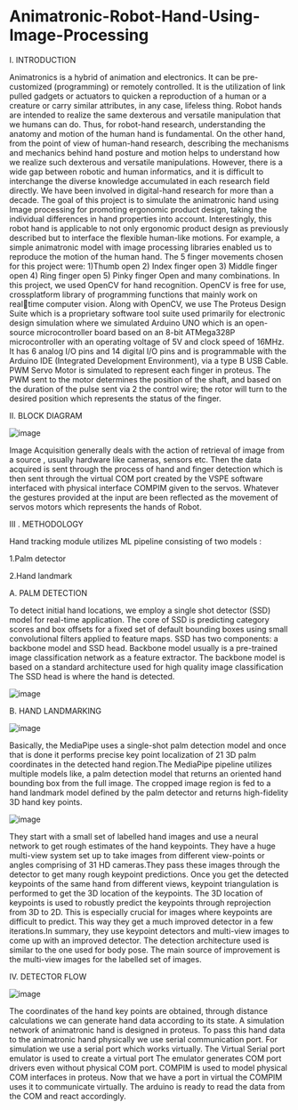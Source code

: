# Animatronic-Robot-Hand-Using-Image-Processing

I. INTRODUCTION 

Animatronics is a hybrid of animation and electronics. It can 
be pre-customized (programming) or remotely controlled. It 
is the utilization of link pulled gadgets or actuators to quicken 
a reproduction of a human or a creature or carry similar 
attributes, in any case, lifeless thing. Robot hands are 
intended to realize the same dexterous and versatile 
manipulation that we humans can do. Thus, for robot-hand 
research, understanding the anatomy and motion of the 
human hand is fundamental. On the other hand, from the point 
of view of human-hand research, describing the mechanisms 
and mechanics behind hand posture and motion helps to 
understand how we realize such dexterous and versatile 
manipulations. However, there is a wide gap between robotic 
and human informatics, and it is difficult to interchange the 
diverse knowledge accumulated in each research field 
directly. We have been involved in digital-hand research for 
more than a decade. The goal of this project is to simulate the 
animatronic hand using Image processing for promoting 
ergonomic product design, taking the individual differences 
in hand properties into account. Interestingly, this robot hand 
is applicable to not only ergonomic product design as 
previously described but to interface the flexible human-like 
motions. For example, a simple animatronic model with 
image processing libraries enabled us to reproduce the motion 
of the human hand. The 5 finger movements chosen for this 
project were: 1)Thumb open 2) Index finger open 3) Middle 
finger open 4) Ring finger open 5) Pinky finger Open and 
many combinations. In this project, we used OpenCV for 
hand recognition. OpenCV is free for use, crossplatform 
library of programming functions that mainly work on realtime computer vision. Along with OpenCV, we use The 
Proteus Design Suite which is a proprietary software tool 
suite used primarily for electronic design simulation where 
we simulated Arduino UNO which is an open-source 
microcontroller board based on an 8-bit ATMega328P 
microcontroller with an operating voltage of 5V and clock 
speed of 16MHz. It has 6 analog I/O pins and 14 digital I/O 
pins and is programmable with the Arduino IDE (Integrated 
Development Environment), via a type B USB Cable. PWM 
Servo Motor is simulated to represent each finger in proteus. 
The PWM sent to the motor determines the position of the 
shaft, and based on the duration of the pulse sent via 2 the 
control wire; the rotor will turn to the desired position which 
represents the status of the finger. 






II. BLOCK DIAGRAM


![image](https://user-images.githubusercontent.com/91731751/166305552-098d570c-2b5f-4f05-b61a-b0454b7f6727.png)

Image Acquisition generally deals with the action of 
retrieval of image from a source , usually hardware like 
cameras, sensors etc. Then the data acquired is sent through 
the process of hand and finger detection which is then sent 
through the virtual COM port created by the VSPE software 
interfaced with physical interface COMPIM given to the 
servos. Whatever the gestures provided at the input are been 
reflected as the movement of servos motors which 
represents the hands of Robot.

III . METHODOLOGY 

Hand tracking module utilizes ML pipeline consisting of two 
models : 

1.Palm detector 

2.Hand landmark 

A. PALM DETECTION 

To detect initial hand locations, we employ a single shot 
detector (SSD) model for real-time application. 
The core of SSD is predicting category scores and box offsets 
for a fixed set of default bounding boxes using small 
convolutional filters applied to feature maps. 
SSD has two components: a backbone model and SSD head. 
Backbone model usually is a pre-trained image classification 
network as a feature extractor. 
The backbone model is based on a standard architecture used 
for high quality image classification 
The SSD head is where the hand is detected. 

![image](https://user-images.githubusercontent.com/91731751/166306232-a7f2797a-6916-4583-a7c5-8df862f1915a.png)


B. HAND LANDMARKING

![image](https://user-images.githubusercontent.com/91731751/166306319-e2b2ea61-1b94-4f92-938f-2884104075e7.png)


Basically, the MediaPipe uses a single-shot palm detection 
model and once that is done it performs precise key point 
localization of 21 3D palm coordinates in the detected hand region.The MediaPipe pipeline utilizes multiple models like, 
a palm detection model that returns an oriented hand 
bounding box from the full image. The cropped image 
region is fed to a hand landmark model defined by the palm 
detector and returns high-fidelity 3D hand key points.

![image](https://user-images.githubusercontent.com/91731751/166306429-fefd50ab-8f41-4a7f-8b8b-fa89e4740b64.png)


They start with a small set of labelled hand images and use a 
neural network to get rough estimates of the hand keypoints. 
They have a huge multi-view system set up to take images 
from different view-points or angles comprising of 31 HD 
cameras.They pass these images through the detector to get 
many rough keypoint predictions. Once you get the detected 
keypoints of the same hand from different views, keypoint 
triangulation is performed to get the 3D location of the 
keypoints. The 3D location of keypoints is used to robustly 
predict the keypoints through reprojection from 3D to 2D. 
This is especially crucial for images where keypoints are 
difficult to predict. This way they get a much improved 
detector in a few iterations.In summary, they use keypoint 
detectors and multi-view images to come up with an 
improved detector. The detection architecture used is similar 
to the one used for body pose. The main source of 
improvement is the multi-view images for the labelled set of 
images. 


IV. DETECTOR FLOW 

![image](https://user-images.githubusercontent.com/91731751/166306550-bb3cb0c4-24e4-4506-82b1-99233c47c241.png)


The coordinates of the hand key points are obtained, through 
distance calculations we can generate hand data according to 
its state. A simulation network of animatronic hand is 
designed in proteus. To pass this hand data to the animatronic 
hand physically we use serial communication port. For 
simulation we use a serial port which works virtually. 
The Virtual Serial port emulator is used to create a virtual port 
The emulator generates COM port drivers even without 
physical COM port. COMPIM is used to model physical 
COM interfaces in proteus. Now that we have a port in virtual 
the COMPIM uses it to communicate virtually. The arduino 
is ready to read the data from the COM and react accordingly. 




